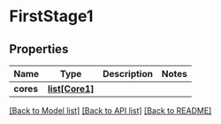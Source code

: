 # FirstStage1

## Properties
Name | Type | Description | Notes
------------ | ------------- | ------------- | -------------
**cores** | [**list[Core1]**](Core1.md) |  | 

[[Back to Model list]](../README.md#documentation-for-models) [[Back to API list]](../README.md#documentation-for-api-endpoints) [[Back to README]](../README.md)


